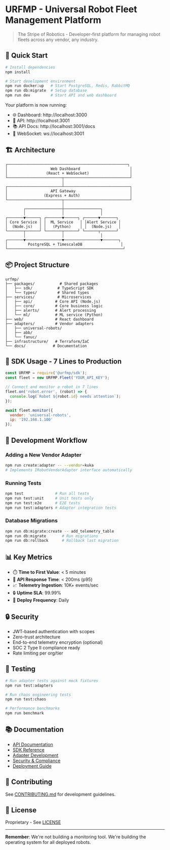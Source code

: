 # URFMP - Universal Robot Fleet Management Platform

> The Stripe of Robotics - Developer-first platform for managing robot fleets across any vendor, any industry.

## 🚀 Quick Start

```bash
# Install dependencies
npm install

# Start development environment
npm run docker:up   # Start PostgreSQL, Redis, RabbitMQ
npm run db:migrate  # Setup database
npm run dev         # Start API and web dashboard
```

Your platform is now running:
- 🌐 Dashboard: http://localhost:3000
- 🔌 API: http://localhost:3001
- 📚 API Docs: http://localhost:3001/docs
- 🔴 WebSocket: ws://localhost:3001

## 🏗️ Architecture

```
┌─────────────────────────────────────────────────────┐
│                   Web Dashboard                      │
│                 (React + WebSocket)                  │
└────────────────────────┬─────────────────────────────┘
                         │
┌────────────────────────┴─────────────────────────────┐
│                   API Gateway                        │
│                (Express + Auth)                      │
└────────────────────────┬─────────────────────────────┘
                         │
        ┌────────────────┼────────────────┐
        │                │                │
┌───────▼──────┐ ┌───────▼──────┐ ┌──────▼───────┐
│ Core Service │ │  ML Service   │ │Alert Service │
│  (Node.js)   │ │   (Python)    │ │  (Node.js)   │
└───────┬──────┘ └───────┬──────┘ └──────┬───────┘
        │                │                │
┌───────▼────────────────▼────────────────▼───────┐
│         PostgreSQL + TimescaleDB                 │
└───────────────────────────────────────────────────┘
```

## 📦 Project Structure

```
urfmp/
├── packages/           # Shared packages
│   ├── sdk/           # TypeScript SDK
│   └── types/         # Shared types
├── services/          # Microservices
│   ├── api/          # Core API (Node.js)
│   ├── core/         # Core business logic
│   ├── alerts/       # Alert processing
│   └── ml/           # ML service (Python)
├── web/              # React dashboard
├── adapters/         # Vendor adapters
│   ├── universal-robots/
│   ├── abb/
│   └── fanuc/
├── infrastructure/   # Terraform/IaC
└── docs/            # Documentation
```

## 🔌 SDK Usage - 7 Lines to Production

```javascript
const URFMP = require('@urfmp/sdk');
const fleet = new URFMP.Fleet('YOUR_API_KEY');

// Connect and monitor a robot in 7 lines
fleet.on('robot.error', (robot) => {
  console.log(`Robot ${robot.id} needs attention`);
});

await fleet.monitor({
  vendor: 'universal-robots',
  ip: '192.168.1.100'
});
```

## 🚦 Development Workflow

### Adding a New Vendor Adapter

```bash
npm run create:adapter -- --vendor=kuka
# Implements IRobotVendorAdapter interface automatically
```

### Running Tests

```bash
npm test              # Run all tests
npm run test:unit     # Unit tests only
npm run test:e2e      # E2E tests
npm run test:adapters # Adapter integration tests
```

### Database Migrations

```bash
npm run db:migrate:create -- add_telemetry_table
npm run db:migrate       # Run migrations
npm run db:rollback      # Rollback last migration
```

## 📊 Key Metrics

- ⏱️ **Time to First Value**: < 5 minutes
- 🎯 **API Response Time**: < 200ms (p95)
- 📈 **Telemetry Ingestion**: 10K+ events/sec
- 🔒 **Uptime SLA**: 99.99%
- 🚀 **Deploy Frequency**: Daily

## 🔒 Security

- JWT-based authentication with scopes
- Zero-trust architecture
- End-to-end telemetry encryption (optional)
- SOC 2 Type II compliance ready
- Rate limiting per org/tier

## 🧪 Testing

```bash
# Run adapter tests against mock fixtures
npm run test:adapters

# Run chaos engineering tests
npm run test:chaos

# Performance benchmarks
npm run benchmark
```

## 📚 Documentation

- [API Documentation](./docs/api.md)
- [SDK Reference](./packages/sdk/README.md)
- [Adapter Development](./docs/adapter-guide.md)
- [Security & Compliance](./docs/security.md)
- [Deployment Guide](./docs/deployment.md)

## 🤝 Contributing

See [CONTRIBUTING.md](./CONTRIBUTING.md) for development guidelines.

## 📄 License

Proprietary - See [LICENSE](./LICENSE)

---

**Remember**: We're not building a monitoring tool. We're building the operating system for all deployed robots.
